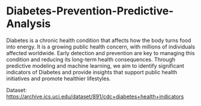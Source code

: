 # Diabetes-Prevention-Predictive-Analysis
Diabetes is a chronic health condition that affects how the body turns food into energy. It is a
growing public health concern, with millions of individuals affected worldwide. Early detection
and prevention are key to managing this condition and reducing its long-term health
consequences. Through predictive modeling and machine learning, we aim to identify significant
indicators of Diabetes and provide insights that support public health initiatives and promote healthier lifestyles.

Dataset: https://archive.ics.uci.edu/dataset/891/cdc+diabetes+health+indicators 
